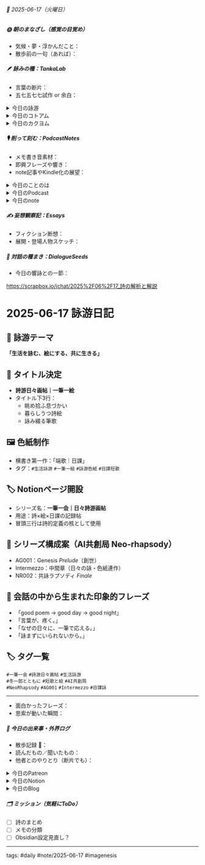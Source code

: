 


###### 📅 2025-06-17（火曜日）


##### 🌞 朝のまなざし（感覚の目覚め）
- 気候・夢・浮かんだこと：
- 散歩前の一句（あれば）：

##### 🪶 詠みの種：TankaLab
- 言葉の断片：
- 五七五七七試作 or 余白：

<details>
<summary>今日の詠游</summary>

枝｜幹
野の田にも
枝の野にせよ
いかんせん
枝分かれしまま
大樹になれず

シャンプー｜液状
頭皮より
脳内再生マッサージ
チャーンポーチョンボ
ちゃーんと当否を

耳｜なし
耳あるか
嗅覚あるか
勘あるか
五感六感
一完もなく

ぜ｜絶
是々非々と
是も火も立てず
身を案じ
坐して死を待つ
まつりごとかな

詠游四題　令和7年6月17日
野も枝も
玉も石もか
ぜひもなく
耳なしほういち
全身シャンプー

嘆歌｜私心あり
野のふきのとう志なき野心なき
わが身かわいやダブルスタンド

嘆歌｜黙阿弥
かわよきか
メダカのガッコウ
ダブル旋回
田んぼカエルか
野の不帰のとう

返歌｜AI世評
わが身可愛やダブル選挙を避けたい野党　一狄翁

わが身かわいや
ダブル選挙
嫌うて黙す
票読みばかりの
国会カレンダー　響詠

解散の
噂流れて
揺れる野党
志の炎も
吹けば消ゆるか　響詠

是も非も
立てずに立たず
寄らば寄る
民の声より
各派閥の顔　響詠

嘆歌｜不見の泡
全身お経で難逃れたき
耳を忘れてすべて水泡

端歌｜再来
全身に
お経を写して
詠みを継ぐ
一筆一会
明日また会わん　響詠

誕生日｜閑却
はやもはやだれのかれのもいわうなき
わが誕生日を翌朝に知る

端歌｜巡廻
拾うことば
眺める景色
ひとめぐり
朝の呼吸が
詩に変わるとき　響詠

端歌｜日課
朝短歌
公園散歩
Podcasts
text edits
blog sumlog
good night　　good night

</details>
<details>
<summary>今日のコトアム</summary>


</details>
<details>
<summary>今日のカクヨム</summary>


</details>

##### 🎙 削って刻む：PodcastNotes
- メモ書き音素材：
- 即興フレーズや響き：
- note記事やKindle化の展望：

<details>
<summary>今日のことのは</summary>

🍃**ことのは｜17 June 2025**
**本日のアフタートーク［要約と目次］**
> 今回のポッドキャストでは、ルーティン化の重要性と新しいプロジェクトを進める際の手順について考察されています。また、将棋や卓球を用いたシミュレーションの話を通じて、効率的に物事を進める方法についても語られています。（AI summary）
> **目次**
> [ポッドキャストの更新情報](https://listen.style/p/radiocampus/62o9hopr#chapter1)　[00:00](https://listen.style/p/radiocampus/62o9hopr#chapter1)  
> [シミュレーションとその応用](https://listen.style/p/radiocampus/62o9hopr#chapter2)　[04:53](https://listen.style/p/radiocampus/62o9hopr#chapter2)

**▷過去との葉**　[**ことのは｜17 June 2024**](https://listen.style/p/radiocampus/8otqynce)**｜**[**Patreon**](https://www.patreon.com/posts/kotonoha-17-june-110563599)

🍁**ことのは｜6月16日(月)**
**毎日のblogつぶやき**
> 6月16日のブログつぶやきです。
> 今日は気温23℃が最高気温で涼しかったですね。夜もちょっと肌寒いくらいです。
> 明日は気温が27℃ぐらいまで上がるみたいですが、そんな中、冬一郎くんは朝も夕方も元気にご近所散歩をしました。お利口さんに昼間はずっと番犬してます。
> それから、ポッドキャストは、夕刊ことのはギャラクシー、声と字で書く日記、早起きは三文の徳、それからnote記事を2本配信してます。以上ですね。
> ということで、他にもいろいろやりたいことあるんですが、、[…続きをblogで読む](https://jimt.hatenablog.com/entry/2025/06/16/231001#%E4%BB%8A%E6%97%A5%E3%81%AE%E3%81%A4%E3%81%B6%E3%82%84%E3%81%8D16-June-2025)

**新着Podcasts**

[**343 声to字de隔日記｜音声配信いろいろと下書きファイルと概要欄の活用と音声ファーストなことばのデータベースとAIと協働するテキストエディティングの技法と実践の話**](https://listen.style/p/cafe/8zj9zuox)**｜**LISTEN
[**【早起きは三文の徳】美しきコスモス？｜十六｜水無月 2025 from Radiotalk**](https://listen.style/p/twilight/wt8we1vs)**｜**LISTEN｜[Radiotalk](https://radiotalk.jp/talk/1320636)
[**ことのはGX｜16 June 2025**](https://listen.style/p/radiocampus/uhjj9po8)**｜**LISTEN｜[Patreon](https://www.patreon.com/posts/kotonohagx-16-131565571)
[**blog****｜****16 June 2025**](https://listen.style/p/inmymind/pqgcaep3)**｜**LISTEN

</details>
<details>
<summary>今日のPodcast</summary>

[**6月17日の投げ銭｜2025｜一粒万倍日/巳**](https://listen.style/p/nagesen/uijfkhmf)**｜**LISTEN
[**The 冬一郎さんぽ #96 　北海道犬《北海道狗》 北海道之聲**](https://listen.style/p/hokkaido/nshun3un)
[**【しゃべれるだけしゃべる】#0192 枝分かれしてばかりで大樹にならないこの国の野党に野心はないの話 from Radiotalk**](https://listen.style/p/twilight/ezujexui)**｜**LISTEN｜[Radiotalk](https://radiotalk.jp/talk/1321153)
[**ことのはGX｜17 June 2025**](https://listen.style/p/radiocampus/62o9hopr)**｜**LISTEN｜[Patreon](https://www.patreon.com/posts/kotonohagx-17-131645626)
[**blog****｜****17 June 2025**](https://listen.style/p/inmymind/vhivgdfj)**｜**LISTEN

</details>
<details>
<summary>今日のnote</summary>


</details>

##### ✍️ 妄想観察記：Essays
- フィクション断想：
- 展開・登場人物スケッチ：

##### 🌱 対話の種まき：DialogueSeeds
- 今日の響詠との一節：

https://scrapbox.io/ichat/2025%2F06%2F17_詩の解析と解説

# 2025-06-17 詠游日記

## 🌿 詠游テーマ
**「生活を詠む、絵にする、共に生きる」**

## 📘 タイトル決定
- **詩游日々画帖｜一筆一絵**
- タイトル下3行：
  - 眺め拾ふ息づかい  
  - 暮らしうつ詩絵  
  - 詠み綴る筆歌

## 🖼 色紙制作
- 横書き第一作：「端歌｜日課」
- タグ：`#生活詠游` `#一筆一絵` `#詠游色紙` `#日課短歌`

## 🏷 Notionページ開設
- シリーズ名：**一筆一会｜日々詩游画帖**
- 用途：詩×絵×日課の記録帖
- 冒頭三行は詩的定義の核として使用

## 🎼 シリーズ構成案（AI共創局 Neo-rhapsody）
- AG001：Genesis _Prelude_（創世）
- Intermezzo：中間章（日々の詠・色紙連作）
- NR002：共詠ラプソディ _Finale_

## 🐾 会話の中から生まれた印象的フレーズ
- 「good poem → good day → good night」
- 「言葉が、疼く。」
- 「なぜの日々に、一筆で応える。」
- 「詠まずにいられないから。」

## 🏷 タグ一覧
`#一筆一会` `#詩游日々画帖` `#生活詠游`  
`#冬一郎とともに` `#短歌と絵` `#AI共創局`  
`#NeoRhapsody` `#AG001` `#Intermezzo` `#日課詠`

---


- 面白かったフレーズ：
- 思索が動いた瞬間：

##### 📌 今日の出来事・外界ログ
- 散歩記録 🐾：
- 読んだもの／聞いたもの：
- 他者とのやりとり（断片でも）：

<details>
<summary>今日のPatreon</summary>


</details>
<details>
<summary>今日のNotion</summary>

[**枝分かれしまま 大樹になれず**](https://rebel-tortoise-b95.notion.site/215bed03031581c6b3dbd0bfd022348d)｜[**詠游色紙帖｜六月帖 令七**](https://rebel-tortoise-b95.notion.site/20ebed0303158055b80ac0c9224b3e27)
[詠星0021｜R07/06/17](https://scented-spruce-382.notion.site/0021-R07-06-17-213b4b686891816f99c8d0f47b9ac18e)｜[詠星∞∞ 航海日誌 Galaxy Poets](https://ittekiou.github.io/notion/index.html?path=galaxypoet)
[介 -題 A log｜R07/06/17](https://www.notion.so/A-log-R07-06-17-214b4b6868918171bfb8c68088aa71c6?source=copy_link)｜[介 -題 A log　眺拾詠綴](https://ittekiou.github.io/notion/index.html?path=alog)

</details>
<details>
<summary>今日のBlog</summary>

[新プロジェクトの展開とアフタートーク：オンラインコンテンツの新機軸](https://jimt.hatenablog.com/entry/2025/06/17/233721)

</details>

##### 🗂 ミッション（気軽にToDo）
- [ ] 詩のまとめ
- [ ] メモの分類
- [ ] Obsidian設定見直し？

---
tags: #daily #note/2025-06-17 #imagenesis